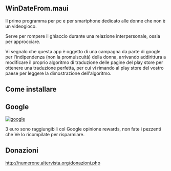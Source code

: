 ## WinDateFrom.maui
Il primo programma per pc e per smartphone dedicato alle donne che non è un videogioco.

Serve per rompere il ghiaccio durante una relazione interpersonale, ossia per approcciare.

Vi segnalo che questa app è oggetto di una campagna da parte di google per l'indipendenza (non la promuiscuità) della donna, arrivando addirittura a modificare il proprio algoritmo di traduzione delle pagine del play store per ottenere una traduzione perfetta, per cui vi rimando al play store del vostro paese per leggere la dimostrazione dell'algoritmo.


## Come installare

## Google
[![google](https://play.google.com/intl/it_it/badges/static/images/badges/en_badge_web_generic.png)](https://play.google.com/store/apps/details?id=org.altervista.numerone.windatefrom)

3 euro sono raggiungibili col Google opinione rewards, non fate i pezzenti che Ve lo ricompilate per risparmiare.

## Donazioni

http://numerone.altervista.org/donazioni.php
